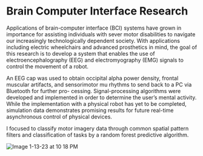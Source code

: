# Brain Computer Interface Research

Applications of brain-computer interface (BCI) systems have grown in importance for assisting individuals with sever motor disabilities to navigate 
our increasingly technologically dependent society. With applications including electric wheelchairs and advanced prosthetics in mind, the goal of this 
research is to develop a system that enables the use of electroencephalography (EEG) and electromyography (EMG) signals to control the movement of a
robot. 

An EEG cap was used to obtain occipital alpha power density, frontal muscular artifacts, and sensorimotor mu rhythms to send back to a PC via Bluetooth for further pro-
cessing. Signal-processing algorithms were developed and implemented in order to determine the user’s mental activity. While the implementation with a physical robot has yet to be
completed, simulation data demonstrates promising results for future real-time asynchronous control of physical devices.

I focused to classify motor imagery data through common spatial pattern filters and classification of tasks by a random forest predictive algorithm.

![Image 1-13-23 at 10 18 PM](https://user-images.githubusercontent.com/64707998/212448596-c949375b-27ca-4e42-a4d8-db087ddc5a9d.jpg)

